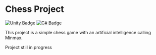 <h1> Chess Project</h1>

 [![Unity Badge](https://img.shields.io/badge/Unity-100000?style=for-the-badge&logo=unity&logoColor=white)](https://unity.com/)    [![C# Badge](https://img.shields.io/badge/C%23-239120?style=for-the-badge&logo=c-sharp&logoColor=white)](https://www.microsoft.com/pt-br/download/details.aspx?id=30653)  
 
 <p> This project is a simple chess game with an artificial intelligence calling Minmax.</p> 
 <p> Project still in progress</p>
 
